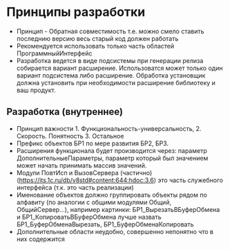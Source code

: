 # Принципы разработки
* Принцип - Обратная совместимость т.е. можно смело ставить последнию версию весь старый код должен работать
* Рекомендуется использовать только часть областей ПрограммныйИнтерфейс
* Разработка ведется в виде подсистемы при генерации релиза собирается вариант расширение. Использоватся может только один вариант подсистема либо расширение.
  Обработка установщик должна установить при необходимости расширение библиотеку и ваш продукт.

## Разработка (внутреннее)
* Принцип важности 1. Функциональность-универсальность, 2. Скорость. Понятность 3. Остальное
* Префикс объектов БР1 по мере развития БР2, БР3.
* Расширения функционала будет производится через: параметр ДополнительныеПараметры, параметр который был значением может начать принимать массив значений.
* Модули ПовтИсп и ВызовСервера (частично) (https://its.1c.ru/db/v8std#content:644:hdoc:3.6) это часть служебного интерфейса (т.к. это часть реализации)
* Именование объектов должно группировать объекты рядом по алфавиту (по аналогии с общими модулями Общий, ОбщийСервер...),
  например картинки: БР1_ВырезатьВБуферОбмена и БР1_КопироватьВБуферОбмена лучше назвать БР1_БуферОбменаВырезать, БР1_БуферОбменаКопировать
* Дополнительные области неудобно, совершенно непонятно что в них содержится
